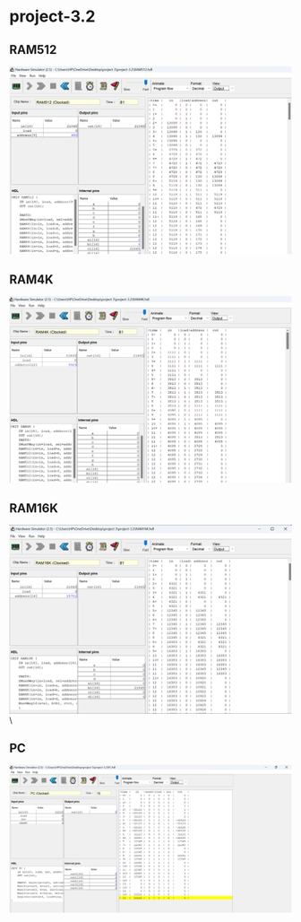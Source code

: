# project-3.2

## RAM512
<img src="RAM512.png">

## RAM4K
<img src="RAM4K.png">

## RAM16K
<img src="RAM16K.png">\

## PC
<img src="PC.png">